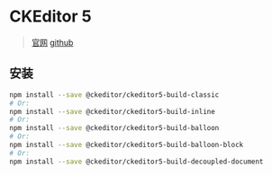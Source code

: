 # CKEditor 5

> [官网](https://ckeditor.com/docs/ckeditor5/latest/index.html)
> [github](https://github.com/ckeditor/ckeditor5)

## 安装

```bash
npm install --save @ckeditor/ckeditor5-build-classic
# Or:
npm install --save @ckeditor/ckeditor5-build-inline
# Or:
npm install --save @ckeditor/ckeditor5-build-balloon
# Or:
npm install --save @ckeditor/ckeditor5-build-balloon-block
# Or:
npm install --save @ckeditor/ckeditor5-build-decoupled-document
```
